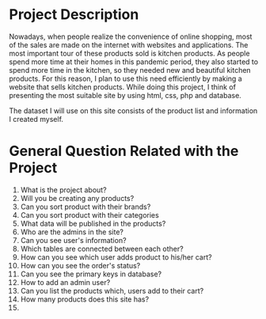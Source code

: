 # Project Description

Nowadays, when people realize the convenience of online shopping, most of the sales are made on the internet with websites and applications. The most important tour of these products sold is kitchen products. As people spend more time at their homes in this pandemic period, they also started to spend more time in the kitchen, so they needed new and beautiful kitchen products. For this reason, I plan to use this need efficiently by making a website that sells kitchen products. While doing this project, I think of presenting the most suitable site by using html, css, php and database.

The dataset I will use on this site consists of the product list and information I created myself.


# General Question Related with the Project

1) What is the project about?
2) Will you be creating any products? 
3) Can you sort product with their brands?
4) Can you sort product with their categories
5) What data will be published in the products?
6) Who are the admins in the site?
7) Can you see user's information?
8) Which tables are connected between each other?
9) How can you see which user adds product to his/her cart?
10) How can you see the order's status?
11) Can you see the primary keys in database?
12) How to add an admin user?
13) Can you list the products which, users add to their cart?
14) How many products does this site has?
15) 
